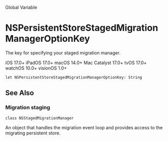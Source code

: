 Global Variable

# NSPersistentStoreStagedMigrationManagerOptionKey

The key for specifying your staged migration manager.

iOS 17.0+  iPadOS 17.0+  macOS 14.0+  Mac Catalyst 17.0+  tvOS 17.0+  watchOS
10.0+  visionOS 1.0+

    
    
    let NSPersistentStoreStagedMigrationManagerOptionKey: String

## See Also

### Migration staging

`class NSStagedMigrationManager`

An object that handles the migration event loop and provides access to the
migrating persistent store.

